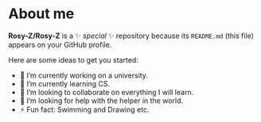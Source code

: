 # About me


**Rosy-Z/Rosy-Z** is a ✨ _special_ ✨ repository because its `README.md` (this file) appears on your GitHub profile.

Here are some ideas to get you started:

- 🔭 I’m currently working on a university.
- 🌱 I’m currently learning CS.
- 👯 I’m looking to collaborate on everything I will learn.
- 🤔 I’m looking for help with the helper in the world.
- ⚡ Fun fact: Swimming and Drawing etc.

